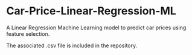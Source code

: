 # Car-Price-Linear-Regression-ML
A Linear Regression Machine Learning model to predict car prices using feature selection.

The associated .csv file is included in the repository.
